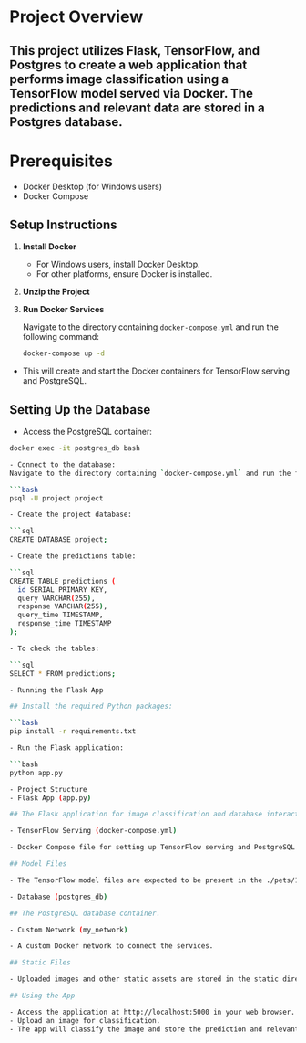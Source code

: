 # Project Overview
## This project utilizes Flask, TensorFlow, and Postgres to create a web application that performs image classification using a TensorFlow model served via Docker. The predictions and relevant data are stored in a Postgres database.

# Prerequisites
- Docker Desktop (for Windows users)
- Docker Compose
## Setup Instructions

1. **Install Docker**

   - For Windows users, install Docker Desktop.
   - For other platforms, ensure Docker is installed.

2. **Unzip the Project**

3. **Run Docker Services**

   Navigate to the directory containing `docker-compose.yml` and run the following command:

   ```bash
   docker-compose up -d

  - This will create and start the Docker containers for TensorFlow serving and PostgreSQL.

## Setting Up the Database
  - Access the PostgreSQL container:

  ```bash
  docker exec -it postgres_db bash

  - Connect to the database:
  Navigate to the directory containing `docker-compose.yml` and run the following command:

  ```bash
  psql -U project project

  - Create the project database:

```sql
CREATE DATABASE project;

  - Create the predictions table:

```sql
CREATE TABLE predictions (
    id SERIAL PRIMARY KEY,
    query VARCHAR(255),
    response VARCHAR(255),
    query_time TIMESTAMP,
    response_time TIMESTAMP
);

  - To check the tables:

```sql
SELECT * FROM predictions;

  - Running the Flask App

## Install the required Python packages:

```bash
pip install -r requirements.txt

  - Run the Flask application:

```bash
python app.py

  - Project Structure
  - Flask App (app.py)

## The Flask application for image classification and database interaction.

  - TensorFlow Serving (docker-compose.yml)

  - Docker Compose file for setting up TensorFlow serving and PostgreSQL.

## Model Files

  - The TensorFlow model files are expected to be present in the ./pets/1 directory.

  - Database (postgres_db)

## The PostgreSQL database container.

  - Custom Network (my_network)

  - A custom Docker network to connect the services.

## Static Files

  - Uploaded images and other static assets are stored in the static directory.

## Using the App

  - Access the application at http://localhost:5000 in your web browser.
  - Upload an image for classification.
  - The app will classify the image and store the prediction and relevant data in the database.


